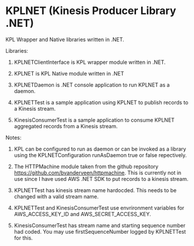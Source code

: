 # KPLNET (Kinesis Producer Library .NET)
KPL Wrapper and Native libraries written in .NET.

Libraries:

1. KPLNETClientInterface is KPL wrapper module written in .NET.

2. KPLNET is KPL Native module written in .NET

3. KPLNETDaemon is .NET console application to run KPLNET as a daemon.

4. KPLNETTest is a sample application using KPLNET to publish records to a Kinesis stream.

5. KinesisConsumerTest is a sample application to consume KPLNET aggregated records from a Kinesis stream.

Notes:

1. KPL can be configured to run as daemon or can be invoked as a library using the KPLNETConfiguration runAsDaemon true or false repectively.

2. The HTTPMachine module taken from the github repository https://github.com/bvanderveen/httpmachine. This is currently not in use since I have used AWS .NET SDK to put records to a kinesis stream. 

3. KPLNETTest has kinesis stream name hardocded. This needs to be changed with a valid stream name.

4. KPLNETTest and KinesisConsumerTest use envrironment variables for AWS_ACCESS_KEY_ID and AWS_SECRET_ACCESS_KEY.

5. KinesisConsumerTest has stream name and starting sequence number had coded. You may use firstSequenceNumber logged by KPLNETTest for this.
